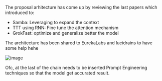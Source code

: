 The proposal arhitecture has come up by reviewing the last papers which introduced to:

- Samba: Leveraging to expand the context
- TTT using RNN: Fine tune the attention mechanism
- GrokFast: optimize and generalize better the model

The architecture has been shared to EurekaLabs and lucidrains to have some help hehe

![image](https://github.com/user-attachments/assets/ac98a99e-1119-406d-98d1-37f61fc1969f)

Ofc, at the last of the chain needs to be inserted Prompt Engineering techniques so that the model get accurated result.

